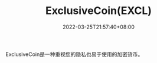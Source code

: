 ﻿---
weight: 
title: "ExclusiveCoin(EXCL)"
description: "ExclusiveCoin是一种重视您的隐私也易于使用的加密货币"
date: 2022-03-25T21:57:40+08:00
lastmod: 2022-03-25T16:45:40+08:00
draft: false
authors: ["Metabd"]
featuredImage: "exclusivecoinexcl.webp"
link: ""
tags: ["数字代币","ExclusiveCoin(EXCL)"]
categories: ["navigation"]
navigation: ["数字代币"]
lightgallery: true
toc: true
pinned: false
recommend: false
recommend1: false
---
ExclusiveCoin是一种重视您的隐私也易于使用的加密货币。
